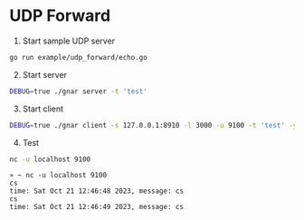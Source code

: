# UDP Forward

1. Start sample UDP server
```sh
go run example/udp_forward/echo.go
```

2. Start <Local> server
```sh
DEBUG=true ./gnar server -t 'test'
```

3. Start <Local> client
```sh
DEBUG=true ./gnar client -s 127.0.0.1:8910 -l 3000 -u 9100 -t 'test' -y 'udp'
```

4. Test
```sh
nc -u localhost 9100
```

```
» ~ nc -u localhost 9100
cs
time: Sat Oct 21 12:46:48 2023, message: cs
cs
time: Sat Oct 21 12:46:49 2023, message: cs
```

